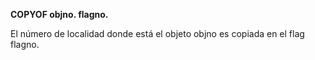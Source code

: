 **COPYOF objno. flagno.**

El número de localidad donde está el objeto objno es copiada en el flag flagno.